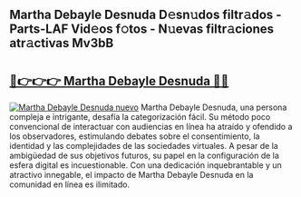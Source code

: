 ## Martha Debayle Desnuda D𝚎sn𝚞dos filtr𝚊dos - Parts-LAF Vid𝚎os f𝚘tos - N𝚞evas filtr𝚊ciones atr𝚊ctivas Mv3bB

# <h2><a href="http://mb8l5nx.tromn.icu/?c=Martha+Debayle+Desnuda">🔗👉👉👉 Martha Debayle Desnuda 🔗🔗</a></h2>

[![Martha Debayle Desnuda nuevo](https://i.imgur.com/pEAQMta.gif)](http://mb8l5nx.tromn.icu/?c=Martha+Debayle+Desnuda)
Martha Debayle Desnuda, una persona compleja e intrigante, desafía la categorización fácil. Su método poco convencional de interactuar con audiencias en línea ha atraído y ofendido a los observadores, estimulando debates sobre el consentimiento, la identidad y las complejidades de las sociedades virtuales. A pesar de la ambigüedad de sus objetivos futuros, su papel en la configuración de la esfera digital es incuestionable. Con una dedicación inquebrantable y un atractivo innegable, el impacto de Martha Debayle Desnuda en la comunidad en línea es ilimitado.

